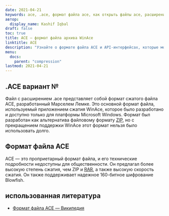 ```yaml
---
date: 2021-04-21
keywords: ace, .ace, формат файла ace, как открыть файлы ace, расширение .ace, расширение ace
автор:
  display_name: Kashif Iqbal
draft: false
toc: true
title: ACE — формат файла архива WinAce
linktitle: ACE
description: "Узнайте о формате файла ACE и API-интерфейсах, которые могут создавать и открывать файлы ACE."
menu:
  docs:
    parent: "compression"
lastmod: 2021-04-21
---
```


## .ACE вариант №

Файл с расширением .ace представляет собой формат сжатого файла ACE, разработанный Марселем Лемке. Это основной формат файла, используемый приложением сжатия WinAce, которое было разработано и доступно только для платформы Microsoft Windows. Формат был разработан как альтернатива файловому формату [ZIP](/ru/compression/zip/), но с прекращением поддержки WinAce этот формат нельзя было использовать долго.

## Формат файла ACE

ACE — это проприетарный формат файла, и его технические подробности недоступны для общественности. Он предлагал более высокую степень сжатия, чем ZIP и [RAR](/ru/compression/rar/), а также высокую скорость сжатия. Он также поддерживает надежное 160-битное шифрование Blowfish.

## использованная литература

- [Формат файла ACE — Википедия](https://en.wikipedia.org/wiki/ACE_(формат_сжатого_файла))

